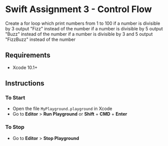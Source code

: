 # Swift Assignment 3 - Control Flow

 Create a for loop which print numbers from 1 to 100
 if a number is divisible by 3 output "Fizz" instead of the number
 if a number is divisible by 5 output "Buzz" instead of the number
 if a number is divisible by 3 and 5 output "FizzBuzz" instead of the number

## Requirements

- Xcode 10.1+

## Instructions

### To Start

- Open the file `MyPlayground.playground` in Xcode
- Go to **Editor** > **Run Playground** or **Shift** + **CMD** + **Enter**

### To Stop

- Go to **Editor** > **Stop Playground**